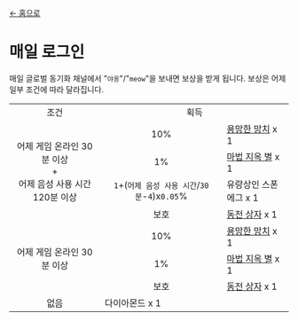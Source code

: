 [← 홈으로](../)
# 매일 로그인
매일 글로벌 동기화 채널에서 "`야옹`"/"`meow`"을 보내면 보상을 받게 됩니다. 보상은 어제 일부 조건에 따라 달라집니다.

<table>
    <tr><td align="center">조건</td><td align="center" colspan="2">획득</td></tr>
    <tr>
        <td align="center" rowspan="4">어제 게임 온라인 30분 이상<br/>+<br/>어제 음성 사용 시간 120분 이상</td>
        <td align="center">10%</td>
        <td><a href="../item/dragon_hammer.md">용망한 망치</a> x 1</td>
    </tr>
    <tr>
        <td align="center">1%</td>
        <td><a href="../item/magic_nether_star.md">마법 지옥 별</a> x 1</td>
    </tr>
    <tr>
        <td align="center"><code>1</code>+(<code>어제 음성 사용 시간</code>/<code>30분</code>-<code>4</code>)x<code>0.05</code>%</td>
        <td>유랑상인 스폰 에그 x 1</td>
    </tr>
    <tr>
        <td align="center">보호</td>
        <td colspan="2"><a href="../item/coin.md">동전 상자</a> x 1</td>
    </tr>
    <tr>
        <td align="center" rowspan="3">어제 게임 온라인 30분 이상</td>
        <td align="center">10%</td>
        <td><a href="../item/dragon_hammer.md">용망한 망치</a> x 1</td>
    </tr>
    <tr>
        <td align="center">1%</td>
        <td><a href="../item/magic_nether_star.md">마법 지옥 별</a> x 1</td>
    </tr>
    <tr>
        <td align="center">보호</td>
        <td colspan="2"><a href="../item/coin.md">동전 상자</a> x 1</td>
    </tr>
    <tr>
        <td align="center">없음</td>
        <td colspan="2">다이아몬드 x 1</td>
    </tr>
</table>

